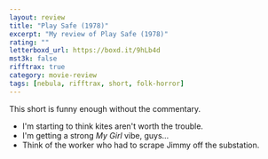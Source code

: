```yaml
---
layout: review
title: "Play Safe (1978)"
excerpt: "My review of Play Safe (1978)"
rating: ""
letterboxd_url: https://boxd.it/9hLb4d
mst3k: false
rifftrax: true
category: movie-review
tags: [nebula, rifftrax, short, folk-horror]
---
```


This short is funny enough without the commentary.

- I'm starting to think kites aren't worth the trouble.
- I'm getting a strong <i>My Girl</i> vibe, guys…
- Think of the worker who had to scrape Jimmy off the substation.
